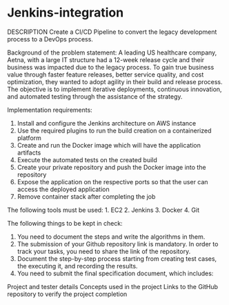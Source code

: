 # Jenkins-integration
DESCRIPTION
Create a CI/CD Pipeline to convert the legacy development process to a DevOps process.

Background of the problem statement:
A leading US healthcare company, Aetna, with a large IT structure had a 12-week release cycle and their business was impacted due to the legacy process. To gain
true business value through faster feature releases, better service quality, and cost optimization, they wanted to adopt agility in their build and release process.
The objective is to implement iterative deployments, continuous innovation, and automated testing through the assistance of the strategy.

Implementation requirements:
1. Install and configure the Jenkins architecture on AWS instance
2. Use the required plugins to run the build creation on a containerized platform
3. Create and run the Docker image which will have the application artifacts
4. Execute the automated tests on the created build
5. Create your private repository and push the Docker image into the repository
6. Expose the application on the respective ports so that the user can access the deployed application
7. Remove container stack after completing the job

The following tools must be used:
	1. EC2
	2. Jenkins
	3. Docker
	4. Git

The following things to be kept in check:
1. You need to document the steps and write the algorithms in them.
2. The submission of your Github repository link is mandatory.  In order to track your tasks, you need to share the link of the repository.
3. Document the step-by-step process starting from creating test cases, the executing it, and recording the results.
4. You need to submit the final specification document, which includes:

Project and tester details
Concepts used in the project
Links to the GitHub repository to verify the project completion


